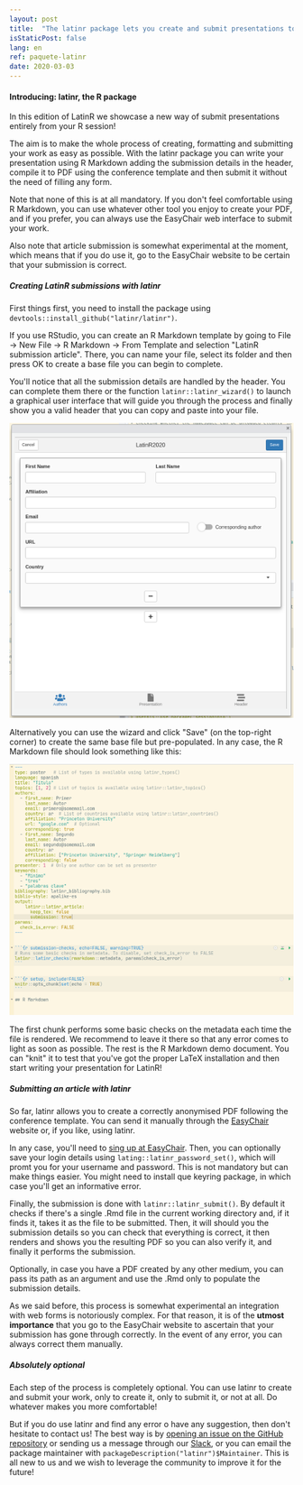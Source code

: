 ```yaml
---
layout: post
title:  "The latinr package lets you create and submit presentations to LatinR"
isStaticPost: false
lang: en
ref: paquete-latinr
date: 2020-03-03
---
```


#### Introducing: latinr, the R package

In this edition of LatinR we showcase a new way of submit presentations entirely from your R session!

The aim is to make the whole process of creating, formatting and submitting your work as easy as possible. With the latinr package you can write your presentation using R Markdown adding the submission details in the header, compile it to PDF using the conference template and then submit it without the need of filling any form.

Note that none of this is at all mandatory. If you don't feel comfortable using R Markdown, you can use whatever other tool you enjoy to create your PDF, and if you prefer, you can always use the EasyChair web interface to submit your work.

Also note that article submission is somewhat experimental at the moment, which means that if you do use it, go to the EasyChair website to be certain that your submission is correct.

##### Creating LatinR submissions with latinr

First things first, you need to install the package using `devtools::install_github("latinr/latinr")`.

If you use RStudio, you can create an R Markdown template by going to File -\> New File -\> R Markdown -\> From Template and selection "LatinR submission article". There, you can name your file, select its folder and then press OK to create a base file you can begin to complete.

You'll notice that all the submission details are handled by the header. You can complete them there or the function `latinr::latinr_wizard()` to launch a graphical user interface that will guide you through the process and finally show you a valid header that you can copy and paste into your file.

![latinr wizard](/img/posts/wizard.png)

Alternatively you can use the wizard and click "Save" (on the top-right corner) to create the same base file but pre-populated. In any case, the R Markdown file should look something like this:

![latinr file skeleton](/img/posts/latinr-skeleton.png)

The first chunk performs some basic checks on the metadata each time the file is rendered. We recommend to leave it there so that any error comes to light as soon as possible. The rest is the R Markdown demo document. You can "knit" it to test that you've got the proper LaTeX installation and then start writing your presentation for LatinR!

##### Submitting an article with latinr

So far, latinr allows you to create a correctly anonymised PDF following the conference template. You can send it manually through the [EasyChair](https://bit.ly/latinr2020-easychair) website or, if you like, using latinr.

In any case, you'll need to [sing up at EasyChair](https://easychair.org/account/signup). Then, you can optionally save your login details using `lating::latinr_password_set()`, which will promt you for your username and password. This is not mandatory but can make things easier. You might need to install que keyring package, in which case you'll get an informative error.

Finally, the submission is done with `latinr::latinr_submit()`. By default it checks if there's a single .Rmd file in the current working directory and, if it finds it, takes it as the file to be submitted. Then, it will should you the submission details so you can check that everything is correct, it then renders and shows you the resulting PDF so you can also verify it, and finally it performs the submission.

Optionally, in case you have a PDF created by any other medium, you can pass its path as an argument and use the .Rmd only to populate the submission details.

As we said before, this process is somewhat experimental an integration with web forms is notoriously complex. For that reason, it is of the **utmost importance** that you go to the EasyChair website to ascertain that your submission has gone through correctly. In the event of any error, you can always correct them manually.

##### Absolutely optional

Each step of the process is completely optional. You can use latinr to create and submit your work, only to create it, only to submit it, or not at all. Do whatever makes you more comfortable!

But if you do use latinr and find any error o have any suggestion, then don't hesitate to contact us! The best way is by [opening an issue on the GitHub repository](https://github.com/LatinR/latinr/issues) or sending us a message through our [Slack](https://join.slack.com/t/latin-r/shared_invite/zt-2tespojdh-OpXaVcnzOY_SETtv9hqRSQ), or you can email the package maintainer with `packageDescription("latinr")$Maintainer`. This is all new to us and we wish to leverage the community to improve it for the future!
